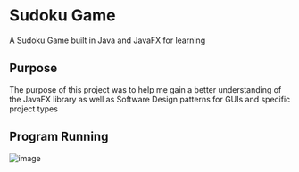 # Sudoku Game
 A Sudoku Game built in Java and JavaFX for learning

## Purpose
 The purpose of this project was to help me gain a better understanding of the JavaFX library as well as Software Design patterns for GUIs and specific project types

## Program Running
 ![image](https://user-images.githubusercontent.com/42144047/144070005-a457a910-7478-49a0-81b1-88658b15209b.png)
